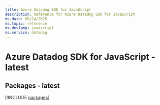 ```yaml
---
title: Azure Datadog SDK for JavaScript
description: Reference for Azure Datadog SDK for JavaScript
ms.date: 06/24/2025
ms.topic: reference
ms.devlang: javascript
ms.service: datadog
---
```

# Azure Datadog SDK for JavaScript - latest
## Packages - latest
[!INCLUDE [packages](datadog-index.md)]